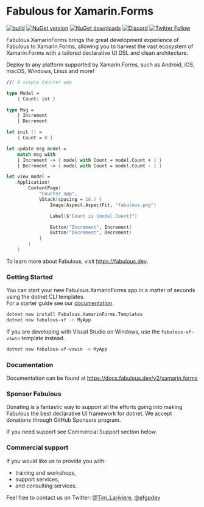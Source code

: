 # Fabulous for Xamarin.Forms

[![build](https://img.shields.io/github/actions/workflow/status/fabulous-dev/Fabulous.XamarinForms/build.yml?branch=main)](https://github.com/fabulous-dev/Fabulous.XamarinForms/actions/workflows/build.yml) [![NuGet version](https://img.shields.io/nuget/v/Fabulous.XamarinForms)](https://www.nuget.org/packages/Fabulous.XamarinForms) [![NuGet downloads](https://img.shields.io/nuget/dt/Fabulous.XamarinForms)](https://www.nuget.org/packages/Fabulous.XamarinForms) [![Discord](https://img.shields.io/discord/716980335593914419?label=discord&logo=discord)](https://discord.gg/bpTJMbSSYK) [![Twitter Follow](https://img.shields.io/twitter/follow/FabulousAppDev?style=social)](https://twitter.com/FabulousAppDev)

Fabulous.XamarinForms brings the great development experience of Fabulous to Xamarin.Forms, allowing you to harvest the vast ecosystem of Xamarin.Forms with a tailored declarative UI DSL and clean architecture.

Deploy to any platform supported by Xamarin.Forms, such as Android, iOS, macOS, Windows, Linux and more!

```fs
/// A simple Counter app

type Model =
    { Count: int }

type Msg =
    | Increment
    | Decrement

let init () =
    { Count = 0 }

let update msg model =
    match msg with
    | Increment -> { model with Count = model.Count + 1 }
    | Decrement -> { model with Count = model.Count - 1 }

let view model =
    Application(
        ContentPage(
            "Counter app",
            VStack(spacing = 16.) {
                Image(Aspect.AspectFit, "fabulous.png")

                Label($"Count is {model.Count}")

                Button("Increment", Increment)
                Button("Decrement", Decrement)
            }
        )
    )
```

To learn more about Fabulous, visit https://fabulous.dev.

### Getting Started

You can start your new Fabulous.XamarinForms app in a matter of seconds using the dotnet CLI templates.  
For a starter guide see our [documentation](https://docs.fabulous.dev/v2/xamarin.forms/getting-started).

```sh
dotnet new install Fabulous.XamarinForms.Templates
dotnet new fabulous-xf -n MyApp
```

If you are developing with Visual Studio on Windows, use the `fabulous-xf-vswin` template instead.
```sh
dotnet new fabulous-xf-vswin -n MyApp
```

### Documentation

Documentation can be found at https://docs.fabulous.dev/v2/xamarin.forms

### Sponsor Fabulous

Donating is a fantastic way to support all the efforts going into making Fabulous the best declarative UI framework for dotnet.
We accept donations through GitHub Sponsors program.

If you need support see Commercial Support section below.

### Commercial support

If you would like us to provide you with:

- training and workshops,
- support services,
- and consulting services.

Feel free to contact us on Twitter: [@Tim_Lariviere](https://twitter.com/Tim_Lariviere), [@efgpdev](https://twitter.com/efgpdev)
